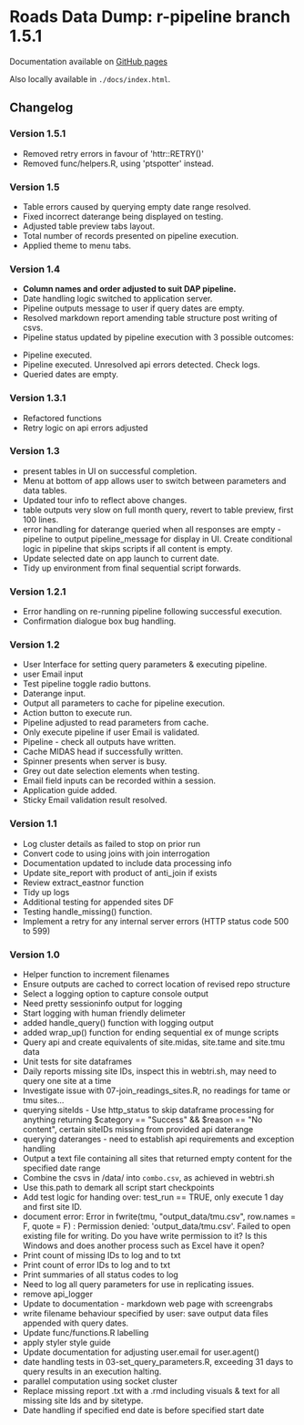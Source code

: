 # Roads Data Dump: r-pipeline branch 1.5.1

Documentation available on [GitHub pages](https://datasciencecampus.github.io/road-data-pipeline-documentation/)

Also locally available in `./docs/index.html`.

## Changelog

### Version 1.5.1

* Removed retry errors in favour of 'httr::RETRY()'
* Removed func/helpers.R, using 'ptspotter' instead.

### Version 1.5

* Table errors caused by querying empty date range resolved.
* Fixed incorrect daterange being displayed on testing.
* Adjusted table preview tabs layout.
* Total number of records presented on pipeline execution.
* Applied theme to menu tabs.

### Version 1.4

* **Column names and order adjusted to suit DAP pipeline.**
* Date handling logic switched to application server.
* Pipeline outputs message to user if query dates are empty.
* Resolved markdown report amending table structure post writing of csvs.
* Pipeline status updated by pipeline execution with 3 possible outcomes:

- Pipeline executed.  
- Pipeline executed. Unresolved api errors detected. Check logs.  
- Queried dates are empty.  

### Version 1.3.1

* Refactored functions
* Retry logic on api errors adjusted 

### Version 1.3

* present tables in UI on successful completion.
* Menu at bottom of app allows user to switch between parameters and data tables.
* Updated tour info to reflect above changes.
* table outputs very slow on full month query, revert to table preview, first 100 lines.
* error handling for daterange queried when all responses are empty - pipeline to output pipeline_message for display in UI. Create conditional logic in pipeline that skips scripts if all content is empty.
* Update selected date on app launch to current date.
* Tidy up environment from final sequential script forwards.

### Version 1.2.1

* Error handling on re-running pipeline following successful execution.
* Confirmation dialogue box bug handling.


### Version 1.2

* User Interface for setting query parameters & executing pipeline.
* user Email input
* Test pipeline toggle radio buttons.
* Daterange input.
* Output all parameters to cache for pipeline execution.
* Action button to execute run.
* Pipeline adjusted to read parameters from cache.
* Only execute pipeline if user Email is validated.
* Pipeline - check all outputs have written.
* Cache MIDAS head if successfully written.
* Spinner presents when server is busy.
* Grey out date selection elements when testing.
* Email field inputs can be recorded within a session.
* Application guide added.
* Sticky Email validation result resolved.

### Version 1.1

* Log cluster details as failed to stop on prior run
* Convert code to using joins with join interrogation
* Documentation updated to include data processing info
* Update site_report with product of anti_join if exists
* Review extract_eastnor function
* Tidy up logs
* Additional testing for appended sites DF
* Testing handle_missing() function.
* Implement a retry for any internal server errors (HTTP status code 500 to 599)

### Version 1.0

* Helper function to increment filenames
* Ensure outputs are cached to correct location of revised repo structure
* Select a logging option to capture console output
* Need pretty sessioninfo output for logging
* Start logging with human friendly delimeter
* added handle_query() function with logging output
* added wrap_up() function for ending sequential ex of munge scripts
* Query api and create equivalents of site.midas, site.tame and site.tmu data
* Unit tests for site dataframes
* Daily reports missing site IDs, inspect this in webtri.sh, may need to query one site at a time
* Investigate issue with 07-join_readings_sites.R, no readings for tame or tmu sites...
* querying siteIds - Use http_status to skip dataframe processing for anything returning $category == "Success" && $reason == "No content", certain siteIDs missing from provided api daterange
* querying dateranges - need to establish api requirements and exception handling
* Output a text file containing all sites that returned empty content for the specified date range
* Combine the csvs in /data/ into `combo.csv`, as achieved in webtri.sh
* Use this.path to demark all script start checkpoints
* Add test logic for handing over: test_run == TRUE, only execute 1 day and first  site ID.
* document error: Error in fwrite(tmu, "output_data/tmu.csv", row.names = F, quote = F) : 
  Permission denied: 'output_data/tmu.csv'. Failed to open existing file for writing. Do you have write permission to it? Is this Windows and does another process such as Excel have it open?
* Print count of missing IDs to log and to txt
* Print count of error IDs to log and to txt
* Print summaries of all status codes to log
* Need to log all query parameters for use in replicating issues.
* remove api_logger
* Update to documentation - markdown web page with screengrabs
* write filename behaviour specified by user: save output data files appended with query dates.
* Update func/functions.R labelling
* apply styler style guide
* Update documentation for adjusting user.email for user.agent()
* date handling tests in 03-set_query_parameters.R, exceeding 31 days to query results in an execution halting.
* parallel computation using socket cluster
* Replace missing report .txt with a .rmd including visuals & text for all missing site Ids and by sitetype.
* Date handling if specified end date is before specified start date